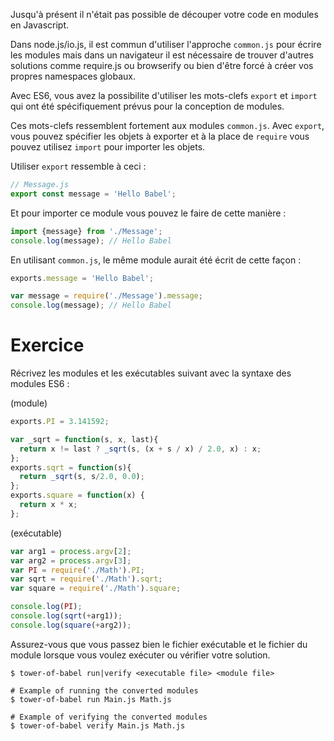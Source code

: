 Jusqu'à présent il n'était pas possible de découper votre code en modules en Javascript.

Dans node.js/io.js, il est commun d'utiliser l'approche `common.js` pour écrire les modules mais dans un navigateur il est nécessaire de trouver d'autres solutions comme require.js ou browserify ou bien d'être forcé à créer vos propres namespaces globaux.

Avec ES6, vous avez la possibilite d'utiliser les mots-clefs `export` et `import` qui ont été spécifiquement prévus pour la conception de modules.

Ces mots-clefs ressemblent fortement aux modules `common.js`. Avec `export`, vous pouvez spécifier les objets à exporter et à la place de `require` vous pouvez utilisez `import` pour importer les objets.

Utiliser `export` ressemble à ceci :

```javascript
// Message.js
export const message = 'Hello Babel';
```

Et pour importer ce module vous pouvez le faire de cette manière :

```javascript
import {message} from './Message';
console.log(message); // Hello Babel
```

En utilisant `common.js`, le même module aurait été écrit de cette façon :

```javascript
exports.message = 'Hello Babel';
```

```javascript
var message = require('./Message').message;
console.log(message); // Hello Babel
```

# Exercice

Récrivez les modules et les exécutables suivant avec la syntaxe des modules ES6 :

(module)
```javascript
exports.PI = 3.141592;

var _sqrt = function(s, x, last){
  return x != last ? _sqrt(s, (x + s / x) / 2.0, x) : x;
};
exports.sqrt = function(s){
  return _sqrt(s, s/2.0, 0.0);
};
exports.square = function(x) {
  return x * x;
};
```

(exécutable)
```javascript
var arg1 = process.argv[2];
var arg2 = process.argv[3];
var PI = require('./Math').PI;
var sqrt = require('./Math').sqrt;
var square = require('./Math').square;

console.log(PI);
console.log(sqrt(+arg1));
console.log(square(+arg2));
```

Assurez-vous que vous passez bien le fichier exécutable et le fichier du module lorsque vous voulez exécuter ou vérifier votre solution.

```
$ tower-of-babel run|verify <executable file> <module file>

# Example of running the converted modules
$ tower-of-babel run Main.js Math.js

# Example of verifying the converted modules
$ tower-of-babel verify Main.js Math.js
```
